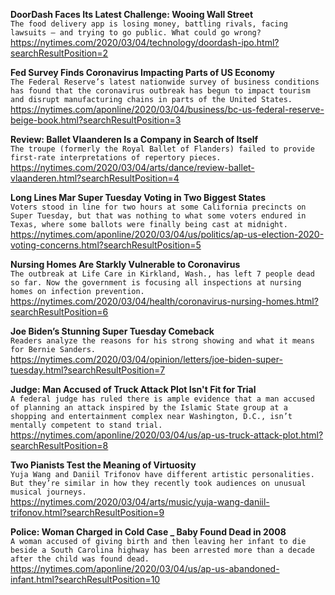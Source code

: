 **DoorDash Faces Its Latest Challenge: Wooing Wall Street**\
`The food delivery app is losing money, battling rivals, facing lawsuits — and trying to go public. What could go wrong?`\
https://nytimes.com/2020/03/04/technology/doordash-ipo.html?searchResultPosition=2

**Fed Survey Finds Coronavirus Impacting Parts of US Economy**\
`The Federal Reserve’s latest nationwide survey of business conditions has found that the coronavirus outbreak has begun to impact tourism and disrupt manufacturing chains in parts of the United States.`\
https://nytimes.com/aponline/2020/03/04/business/bc-us-federal-reserve-beige-book.html?searchResultPosition=3

**Review: Ballet Vlaanderen Is a Company in Search of Itself**\
`The troupe (formerly the Royal Ballet of Flanders) failed to provide first-rate interpretations of repertory pieces.`\
https://nytimes.com/2020/03/04/arts/dance/review-ballet-vlaanderen.html?searchResultPosition=4

**Long Lines Mar Super Tuesday Voting in Two Biggest States**\
`Voters stood in line for two hours at some California precincts on Super Tuesday, but that was nothing to what some voters endured in Texas, where some ballots were finally being cast at midnight.`\
https://nytimes.com/aponline/2020/03/04/us/politics/ap-us-election-2020-voting-concerns.html?searchResultPosition=5

**Nursing Homes Are Starkly Vulnerable to Coronavirus**\
`The outbreak at Life Care in Kirkland, Wash., has left 7 people dead so far. Now the government is focusing all inspections at nursing homes on infection prevention.`\
https://nytimes.com/2020/03/04/health/coronavirus-nursing-homes.html?searchResultPosition=6

**Joe Biden’s Stunning Super Tuesday Comeback**\
`Readers analyze the reasons for his strong showing and what it means for Bernie Sanders.`\
https://nytimes.com/2020/03/04/opinion/letters/joe-biden-super-tuesday.html?searchResultPosition=7

**Judge: Man Accused of Truck Attack Plot Isn't Fit for Trial**\
`A federal judge has ruled there is ample evidence that a man accused of planning an attack inspired by the Islamic State group at a shopping and entertainment complex near Washington, D.C., isn’t mentally competent to stand trial.`\
https://nytimes.com/aponline/2020/03/04/us/ap-us-truck-attack-plot.html?searchResultPosition=8

**Two Pianists Test the Meaning of Virtuosity**\
`Yuja Wang and Daniil Trifonov have different artistic personalities. But they’re similar in how they recently took audiences on unusual musical journeys.`\
https://nytimes.com/2020/03/04/arts/music/yuja-wang-daniil-trifonov.html?searchResultPosition=9

**Police: Woman Charged in Cold Case _ Baby Found Dead in 2008**\
`A woman accused of giving birth and then leaving her infant to die beside a South Carolina highway has been arrested more than a decade after the child was found dead. `\
https://nytimes.com/aponline/2020/03/04/us/ap-us-abandoned-infant.html?searchResultPosition=10

